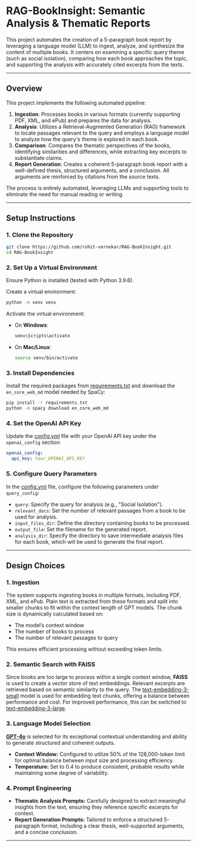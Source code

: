 # **RAG-BookInsight: Semantic Analysis & Thematic Reports**

This project automates the creation of a 5-paragraph book report by leveraging a language model (LLM) to ingest, analyze, and synthesize the content of multiple books. It centers on examining a specific query theme (such as social isolation), comparing how each book approaches the topic, and supporting the analysis with accurately cited excerpts from the texts.

---

## **Overview**

This project implements the following automated pipeline:  
1. **Ingestion**: Processes books in various formats (currently supporting PDF, XML, and ePub) and prepares the data for analysis.  
2. **Analysis**: Utilizes a Retrieval-Augmented Generation (RAG) framework to locate passages relevant to the query and employs a language model to analyze how the query's theme is explored in each book.  
3. **Comparison**: Compares the thematic perspectives of the books, identifying similarities and differences, while extracting key excerpts to substantiate claims.  
4. **Report Generation**: Creates a coherent 5-paragraph book report with a well-defined thesis, structured arguments, and a conclusion. All arguments are reinforced by citations from the source texts.  

The process is entirely automated, leveraging LLMs and supporting tools to eliminate the need for manual reading or writing.

---
## **Setup Instructions**  

### 1. **Clone the Repository**  

```bash  
git clone https://github.com/rohit-vernekar/RAG-BookInsight.git
cd RAG-BookInsight
```  

### 2. **Set Up a Virtual Environment**  

Ensure Python is installed (tested with Python 3.9.6).  

Create a virtual environment:  
```bash  
python -m venv venv  
```  

Activate the virtual environment:  
- On **Windows**:  
  ```bash  
  venv\Scripts\activate  
  ```  
- On **Mac/Linux**:  
  ```bash  
  source venv/bin/activate  
  ```  

### 3. **Install Dependencies**  

Install the required packages from [requirements.txt](requirements.txt) and download the `en_core_web_md` model needed by SpaCy:  
```bash  
pip install -r requirements.txt  
python -m spacy download en_core_web_md  
```  

### 4. **Set the OpenAI API Key**  

Update the [config.yml](config.yml) file with your OpenAI API key under the `openai_config` section:  

```yaml  
openai_config:  
  api_key: Your_OPENAI_API_KEY  
```  

### 5. **Configure Query Parameters**  

In the [config.yml](config.yml) file, configure the following parameters under `query_config`:  

- `query`: Specify the query for analysis (e.g., "Social Isolation").  
- `relevant_docs`: Set the number of relevant passages from a book to be used for analysis.  
- `input_files_dir`: Define the directory containing books to be processed.  
- `output_file`: Set the filename for the generated report.  
- `analysis_dir`: Specify the directory to save intermediate analysis files for each book, which will be used to generate the final report.  

---  

## **Design Choices**

### **1. Ingestion**  
The system supports ingesting books in multiple formats, including PDF, XML, and ePub. Plain text is extracted from these formats and split into smaller chunks to fit within the context length of GPT models. The chunk size is dynamically calculated based on:  
- The model’s context window  
- The number of books to process  
- The number of relevant passages to query  

This ensures efficient processing without exceeding token limits.  

### **2. Semantic Search with FAISS**  
Since books are too large to process within a single context window, **FAISS** is used to create a vector store of text embeddings. Relevant excerpts are retrieved based on semantic similarity to the query. The [text-embedding-3-small](https://platform.openai.com/docs/models/gpt-4#embeddings) model is used for embedding text chunks, offering a balance between performance and cost. For improved performance, this can be switched to [text-embedding-3-large](https://platform.openai.com/docs/models/gpt-4#embeddings).  

### **3. Language Model Selection**  
[**GPT-4o**](https://platform.openai.com/docs/models/gpt-4#gpt-4o) is selected for its exceptional contextual understanding and ability to generate structured and coherent outputs.  
  - **Context Window:** Configured to utilize 50% of the 128,000-token limit for optimal balance between input size and processing efficiency.  
  - **Temperature:** Set to 0.4 to produce consistent, probable results while maintaining some degree of variability.  


### **4. Prompt Engineering**  
- **Thematic Analysis Prompts:** Carefully designed to extract meaningful insights from the text, ensuring they reference specific excerpts for context.  
- **Report Generation Prompts:** Tailored to enforce a structured 5-paragraph format, including a clear thesis, well-supported arguments, and a concise conclusion.  

---  